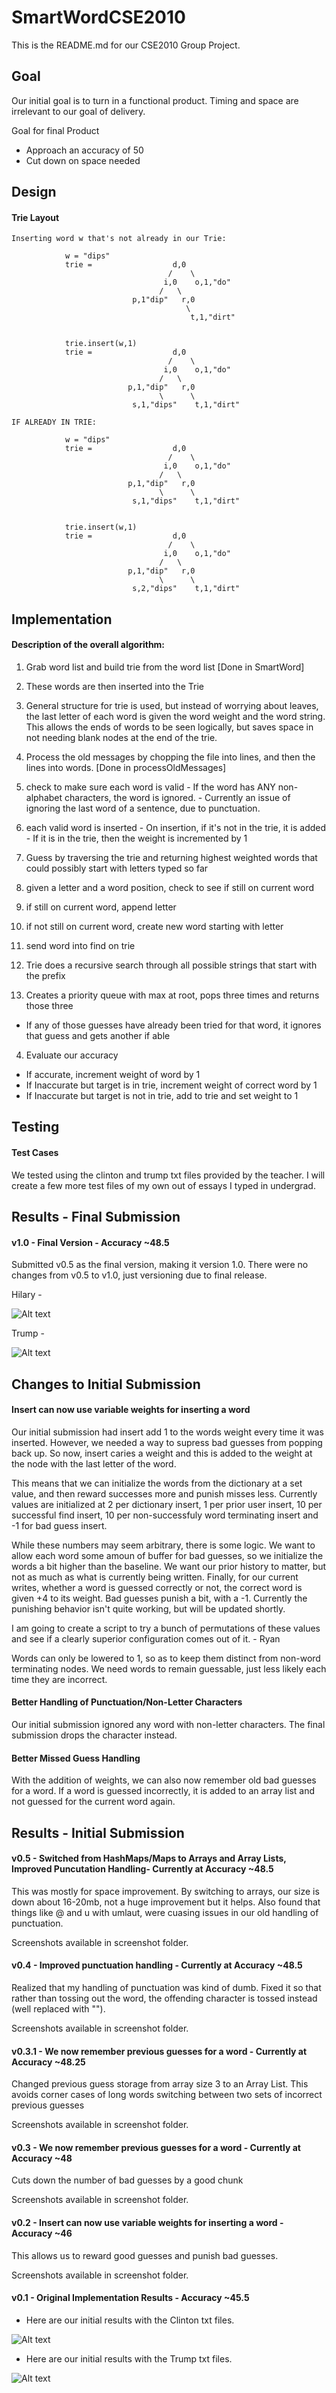 # SmartWordCSE2010

This is the README.md for our CSE2010 Group Project.

## Goal

Our initial goal is to turn in a functional product.  Timing and space are irrelevant to our goal of delivery.

Goal for final Product
  - Approach an accuracy of 50
  - Cut down on space needed

## Design

#### Trie Layout

	Inserting word w that's not already in our Trie:

                w = "dips"
                trie =                  d,0
                                       /    \
                                      i,0    o,1,"do"
                                     /   \    
                               p,1"dip"   r,0           
                                           \
                                            t,1,"dirt"
                                              
                                                     
                trie.insert(w,1)
                trie =                  d,0
                                       /    \
                                      i,0    o,1,"do"
                                     /   \     
                              p,1,"dip"   r,0           
                                     \      \
                               s,1,"dips"    t,1,"dirt"
	
	IF ALREADY IN TRIE:

                w = "dips"
                trie =                  d,0
                                       /    \
                                      i,0    o,1,"do"
                                     /   \     
                              p,1,"dip"   r,0           
                                     \      \
                               s,1,"dips"    t,1,"dirt"
                                              
                                                     
                trie.insert(w,1)
                trie =                  d,0
                                       /    \
                                      i,0    o,1,"do"
                                     /   \     
                              p,1,"dip"   r,0           
                                     \      \
                               s,2,"dips"    t,1,"dirt"

## Implementation

#### Description of the overall algorithm:

1. Grab word list and build trie from the word list [Done in SmartWord]
  1. These words are then inserted into the Trie
  2. General structure for trie is used, but instead of worrying about leaves, the last letter of each word is given the word weight and the word string. This allows the ends of words to be seen logically, but saves space in not needing blank nodes at the end of the trie.

2. Process the old messages by chopping the file into lines, and then the lines into words. [Done in processOldMessages]
  1.  check to make sure each word is valid
    - If the word has ANY non-alphabet characters, the word is ignored.
    - Currently an issue of ignoring the last word of a sentence, due to punctuation.
  2. each valid word is inserted
    - On insertion, if it's not in the trie, it is added
    - If it is in the trie, then the weight is incremented by 1

3. Guess by traversing the trie and returning highest weighted words that could possibly start with letters typed so far
  1. given a letter and a word position, check to see if still on current word
  2. if still on current word, append letter
  3. if not still on current word, create new word starting with letter
  4. send word into find on trie
  5. Trie does a recursive search through all possible strings that start with the prefix
  6. Creates a priority queue with max at root, pops three times and returns those three
  - If any of those guesses have already been tried for that word, it ignores that guess and gets another if able

4. Evaluate our accuracy
  - If accurate, increment weight of word by 1
  - If Inaccurate but target is in trie, increment weight of correct word by 1
  - If Inaccurate but target is not in trie, add to trie and set weight to 1

## Testing

#### Test Cases
We tested using the clinton and trump txt files provided by the teacher.  I will create a few more test files of my own out of essays I typed in undergrad.

## Results - Final Submission

#### v1.0 - Final Version - Accuracy ~48.5

Submitted v0.5 as the final version, making it version 1.0.  There were no changes from v0.5 to v1.0, just versioning due to final release.

Hilary - 

![Alt text](https://github.com/ryanbomo/SmartWordCSE2010/blob/master/screenshots/test_hilary_final.png?raw=true)

Trump -

![Alt text](https://github.com/ryanbomo/SmartWordCSE2010/blob/master/screenshots/test_trump_final.png?raw=true)

## Changes to Initial Submission

#### Insert can now use variable weights for inserting a word
Our initial submission had insert add 1 to the words weight every time it was inserted.  However, we needed a way to supress bad guesses from popping back up.  So now, insert caries a weight and this is added to the weight at the node with the last letter of the word.  

This means that we can initialize the words from the dictionary at a set value, and then reward successes more and punish misses less.  Currently values are initialized at 2 per dictionary insert, 1 per prior user insert, 10 per successful find insert, 10 per non-successfuly word terminating insert and -1 for bad guess insert.

While these numbers may seem arbitrary, there is some logic.  We want to allow each word some amoun of buffer for bad guesses, so we initialize the words a bit higher than the baseline.  We want our prior history to matter, but not as much as what is currently being written.  Finally, for our current writes, whether a word is guessed correctly or not, the correct word is given +4 to its weight.  Bad guesses punish a bit, with a -1.  Currently the punishing behavior isn't quite working, but will be updated shortly.

I am going to create a script to try a bunch of permutations of these values and see if a clearly superior configuration comes out of it. - Ryan

Words can only be lowered to 1, so as to keep them distinct from non-word terminating nodes.  We need words to remain guessable, just less likely each time they are incorrect.

#### Better Handling of Punctuation/Non-Letter Characters
Our initial submission ignored any word with non-letter characters.  The final submission drops the character instead.

#### Better Missed Guess Handling
With the addition of weights, we can also now remember old bad guesses for a word.  If a word is guessed incorrectly, it is added to an array list and not guessed for the current word again.

## Results - Initial Submission

#### v0.5 - Switched from HashMaps/Maps to Arrays and Array Lists, Improved Puncutation Handling- Currently at Accuracy ~48.5

This was mostly for space improvement.  By switching to arrays, our size is down about 16-20mb, not a huge improvement but it helps.  Also found that things like @ and u with umlaut, were cuasing issues in our old handling of punctuation.

Screenshots available in screenshot folder.


#### v0.4 - Improved punctuation handling - Currently at Accuracy ~48.5

Realized that my handling of punctuation was kind of dumb.  Fixed it so that rather than tossing out the word, the offending character is tossed instead (well replaced with "").

Screenshots available in screenshot folder.


#### v0.3.1 - We now remember previous guesses for a word - Currently at Accuracy ~48.25

Changed previous guess storage from array size 3 to an Array List.  This avoids corner cases of long words switching between two sets of incorrect previous guesses

Screenshots available in screenshot folder.

#### v0.3 - We now remember previous guesses for a word - Currently at Accuracy ~48

Cuts down the number of bad guesses by a good chunk

Screenshots available in screenshot folder.

#### v0.2 - Insert can now use variable weights for inserting a word - Accuracy ~46

This allows us to reward good guesses and punish bad guesses.

Screenshots available in screenshot folder.

#### v0.1 - Original Implementation Results - Accuracy ~45.5

- Here are our initial results with the Clinton txt files.

![Alt text](https://github.com/ryanbomo/SmartWordCSE2010/blob/master/screenshots/test_hilary_1.png?raw=true)

- Here are our initial results with the Trump txt files.

![Alt text](https://github.com/ryanbomo/SmartWordCSE2010/blob/master/screenshots/test_trump_1.png?raw=true)




